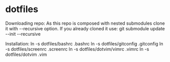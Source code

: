 dotfiles
========

Downloading repo:
As this repo is composed with nested submodules clone it with --recursive option. 
If you already cloned it use:
git submodule update --init --recursive

Installation:
ln -s dotfiles/bashrc .bashrc
ln -s dotfiles/gitconfig .gitconfig
ln -s dotfiles/screenrc .screenrc
ln -s dotfiles/dotvim/vimrc .vimrc
ln -s dotfiles/dotvim .vim

